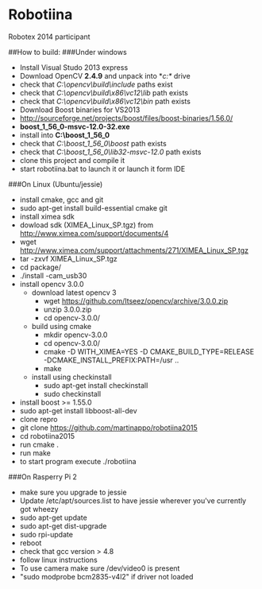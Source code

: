 Robotiina
=========

Robotex 2014 participant 


##How to build:
###Under windows

* Install Visual Studo 2013 express
* Download OpenCV **2.4.9** and unpack into **c:\** drive 
 *  check that *C:\opencv\build\include* paths exist
 *  check that *C:\opencv\build\x86\vc12\lib* path exists
 *  check that *C:\opencv\build\x86\vc12\bin* path exists
* Download Boost binaries for VS2013 
 *  http://sourceforge.net/projects/boost/files/boost-binaries/1.56.0/ 
 *  **boost_1_56_0-msvc-12.0-32.exe**
 *  install into **C:\boost_1_56_0**
 *  check that *C:\boost_1_56_0\boost* path exists
 *  check that *C:\boost_1_56_0\lib32-msvc-12.0* path exists
* clone this project and compile it
* start robotiina.bat to launch it or launch it form IDE


###On Linux (Ubuntu/jessie)

* install cmake, gcc and git
 * sudo apt-get install build-essential cmake git 
* install ximea sdk
 * dowload sdk (XIMEA_Linux_SP.tgz) from http://www.ximea.com/support/documents/4
  * wget http://www.ximea.com/support/attachments/271/XIMEA_Linux_SP.tgz
  * tar -zxvf XIMEA_Linux_SP.tgz
  * cd package/
  * ./install -cam_usb30
* install  opencv 3.0.0
  * download latest opencv 3
    * wget https://github.com/Itseez/opencv/archive/3.0.0.zip
    * unzip 3.0.0.zip
    * cd opencv-3.0.0/
  * build using cmake
    * mkdir opencv-3.0.0
    * cd opencv-3.0.0/ 
    * cmake -D WITH_XIMEA=YES -D CMAKE_BUILD_TYPE=RELEASE -DCMAKE_INSTALL_PREFIX:PATH=/usr ..
    * make
  * install using checkinstall
    * sudo apt-get install checkinstall
    * sudo checkinstall
* install boost >= 1.55.0
 * sudo apt-get install libboost-all-dev
* clone repro
 * git clone https://github.com/martinappo/robotiina2015
 * cd robotiina2015
* run cmake .
* run make
* to start program execute ./robotiina

###On Rasperry Pi 2
* make sure you upgrade to jessie
 * Update /etc/apt/sources.list to have jessie wherever you've currently got wheezy
 * sudo apt-get update
 * sudo apt-get dist-upgrade
 * sudo rpi-update
 * reboot
* check that gcc version > 4.8
* follow linux instructions
* To use camera make sure /dev/video0 is present
 * "sudo modprobe bcm2835-v4l2" if driver not loaded

